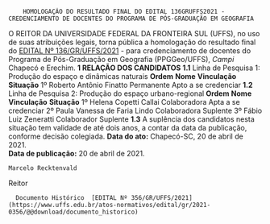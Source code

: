         HOMOLOGAÇÃO DO RESULTADO FINAL DO EDITAL 136GRUFFS2021 - CREDENCIAMENTO DE DOCENTES DO PROGRAMA DE PÓS-GRADUAÇÃO EM GEOGRAFIA  

 O REITOR DA UNIVERSIDADE FEDERAL DA FRONTEIRA SUL (UFFS), no uso de suas atribuições legais, torna pública a homologação do resultado final do [EDITAL Nº 136/GR/UFFS/2021](https://www.uffs.edu.br/atos-normativos/edital/gr/2021-0136) - para credenciamento de docentes do Programa de Pós-Graduação em Geografia (PPGGeo/UFFS), *Campi*  Chapecó e Erechim.     **1 RELAÇÃO DOS CANDIDATOS**   **1.1**  Linha de Pesquisa 1: Produção do espaço e dinâmicas naturais     **Ordem**     **Nome**     **Vinculação**     **Situação**      1º    Roberto Antônio Finatto   Permanente   Apto a se credenciar     **1.2**  Linha de Pesquisa 2: Produção do espaço urbano-regional     **Ordem**     **Nome**     **Vinculação**     **Situação**      1º    Helena Copetti Callai   Colaboradora   Apta a se credenciar     2º    Paula Vanessa de Faria Lindo   Colaboradora   Suplente     3º    Fábio Luiz Zeneratti   Colaborador   Suplente     **1.3**  A suplência dos candidatos nesta situação tem validade de até dois anos, a contar da data da publicação, conforme decisão colegiada.      **Data do ato:** Chapecó-SC, 20 de abril de 2021.   
 **Data de publicação:**  20 de abril de 2021. 

    Marcelo Recktenvald   
 Reitor 

      Documento Histórico  [EDITAL Nº 356/GR/UFFS/2021](https://www.uffs.edu.br/atos-normativos/edital/gr/2021-0356/@@download/documento_historico)     
      